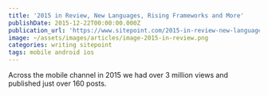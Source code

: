 ```yaml
---
title: '2015 in Review, New Languages, Rising Frameworks and More'
publishDate: 2015-12-22T00:00:00.000Z
publication_url: 'https://www.sitepoint.com/2015-in-review-new-languages-rising-frameworks-and-more/'
image: ~/assets/images/articles/image-2015-in-review.png
categories: writing sitepoint
tags: mobile android ios
---
```


Across the mobile channel in 2015 we had over 3 million views and published just over 160 posts.

